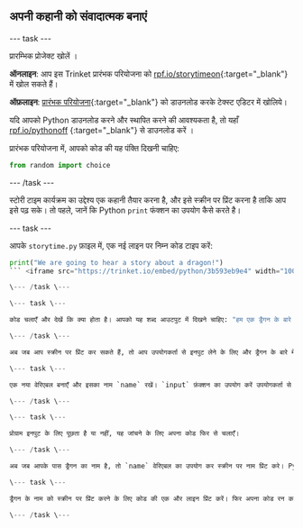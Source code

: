 ## अपनी कहानी को संवादात्मक बनाएं

\--- task \---

प्रारम्भिक प्रोजेक्ट खोलें ।

**ऑनलाइन**: आप इस Trinket प्रारंभक परियोजना को [rpf.io/storytimeon](http://rpf.io/storytimeon){:target="_blank"} में खोल सकते हैं।

**ऑफ़लाइन**: [प्रारंभक परियोजना](http://rpf.io/p/en/storytime-go){:target="_blank"} को डाउनलोड करके टेक्स्ट एडिटर में खोलिये।

यदि आपको Python डाउनलोड करने और स्थापित करने की आवश्यकता है, तो यहाँ [rpf.io/pythonoff](http://rpf.io/pythonoff) {:target="_blank"} से डाउनलोड करें ।

प्रारंभक परियोजना में, आपको कोड की यह पंक्ति दिखनी चाहिए:

```python
from random import choice
```

\--- /task \---

स्टोरी टाइम कार्यक्रम का उद्देश्य एक कहानी तैयार करना है, और इसे स्क्रीन पर प्रिंट करना है ताकि आप इसे पढ़ सके। तो पहले, जानें कि Python `print` फंक्शन का उपयोग कैसे करते है।

\--- task \---

आपके `storytime.py` फ़ाइल में, एक नई लाइन पर निम्न कोड टाइप करें:

```python
print("We are going to hear a story about a dragon!")
``` <iframe src="https://trinket.io/embed/python/3b593eb9e4" width="100%" height="600" frameborder="0" marginwidth="0" marginheight="0" allowfullscreen mark="crwd-mark"></iframe> 

\--- /task \---

\--- task \---

कोड चलाएँ और देखें कि क्या होता है। आपको यह शब्द आउटपुट में दिखने चाहिए: "हम एक ड्रैगन के बारे में कहानी सुनने जा रहे हैं!"

\--- /task \---

अब जब आप स्क्रीन पर प्रिंट कर सकते हैं, तो आप उपयोगकर्ता से इनपुट लेने के लिए और ड्रैगन के बारे में और जानने के लिए तैयार हैं।

\--- task \---

एक नया वेरिएबल बनाएँ और इसका नाम `name` रखें। `input` फ़ंक्शन का उपयोग करें उपयोगकर्ता से ड्रैगन का नाम पूछने के लिए। इनपुट नाम को नए `name` वेरिएबल में स्टोर करें। <iframe src="https://trinket.io/embed/python/0de60dee6d" width="100%" height="600" frameborder="0" marginwidth="0" marginheight="0" allowfullscreen mark="crwd-mark"></iframe> 

\--- /task \---

\--- task \---

प्रोग्राम इनपुट के लिए पूछता है या नहीं, यह जांचने के लिए अपना कोड फिर से चलाएँ।

\--- /task \---

अब जब आपके पास ड्रैगन का नाम है, तो `name` वेरिएबल का उपयोग कर स्क्रीन पर नाम प्रिंट करे। Python में, आप ` + ` ऑपरेटर का उपयोग कर सकते हैं आपस में दो स्ट्रिंग जोड़ने के लिए ।

\--- task \---

ड्रैगन के नाम को स्क्रीन पर प्रिंट करने के लिए कोड की एक और लाइन प्रिंट करें। फिर अपना कोड रन करें। <iframe src="https://trinket.io/embed/python/e651eca8ca" width="100%" height="600" frameborder="0" marginwidth="0" marginheight="0" allowfullscreen mark="crwd-mark"></iframe> 

\--- /task \---